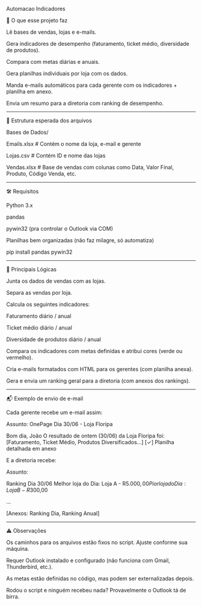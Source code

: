 Automacao Indicadores

🚀 O que esse projeto faz

Lê bases de vendas, lojas e e-mails.

Gera indicadores de desempenho (faturamento, ticket médio, diversidade de produtos).

Compara com metas diárias e anuais.

Gera planilhas individuais por loja com os dados.

Manda e-mails automáticos para cada gerente com os indicadores + planilha em anexo.

Envia um resumo para a diretoria com ranking de desempenho.

----------------------------------------------------------------------------------------------------------------

📁 Estrutura esperada dos arquivos

Bases de Dados/

Emails.xlsx          # Contém o nome da loja, e-mail e gerente

Lojas.csv            # Contém ID e nome das lojas

Vendas.xlsx          # Base de vendas com colunas como Data, Valor Final, Produto, Código Venda, etc.

----------------------------------------------------------------------------------------------------------------

🛠️ Requisitos

Python 3.x

pandas

pywin32 (pra controlar o Outlook via COM)

Planilhas bem organizadas (não faz milagre, só automatiza)

pip install pandas pywin32

----------------------------------------------------------------------------------------------------------------

🧠 Principais Lógicas

Junta os dados de vendas com as lojas.

Separa as vendas por loja.

Calcula os seguintes indicadores:

Faturamento diário / anual

Ticket médio diário / anual

Diversidade de produtos diário / anual

Compara os indicadores com metas definidas e atribui cores (verde ou vermelho).

Cria e-mails formatados com HTML para os gerentes (com planilha anexa).

Gera e envia um ranking geral para a diretoria (com anexos dos rankings).

----------------------------------------------------------------------------------------------------------------

📬 Exemplo de envio de e-mail

Cada gerente recebe um e-mail assim:

Assunto: OnePage Dia 30/06 - Loja Floripa

Bom dia, João
O resultado de ontem (30/06) da Loja Floripa foi:
[Faturamento, Ticket Médio, Produtos Diversificados...]
[✓] Planilha detalhada em anexo

E a diretoria recebe:

Assunto: 

Ranking Dia 30/06
Melhor loja do Dia: Loja A - R$5.000,00  
Pior loja do Dia: Loja B - R$300,00  

...

[Anexos: Ranking Dia, Ranking Anual]

----------------------------------------------------------------------------------------------------------------

⚠️ Observações

Os caminhos para os arquivos estão fixos no script. Ajuste conforme sua máquina.

Requer Outlook instalado e configurado (não funciona com Gmail, Thunderbird, etc.).

As metas estão definidas no código, mas podem ser externalizadas depois.

Rodou o script e ninguém recebeu nada? Provavelmente o Outlook tá de birra.

